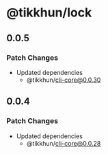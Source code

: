 # @tikkhun/lock

## 0.0.5

### Patch Changes

- Updated dependencies
  - @tikkhun/cli-core@0.0.30

## 0.0.4

### Patch Changes

- Updated dependencies
  - @tikkhun/cli-core@0.0.28
